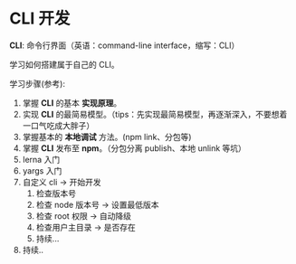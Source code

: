 # CLI 开发

**CLI**: 命令行界面（英语：command-line interface，缩写：CLI）

学习如何搭建属于自己的 CLI。

学习步骤(参考):

1. 掌握 **CLI** 的基本 **实现原理**。
2. 实现 **CLI** 的最简易模型。（tips：先实现最简易模型，再逐渐深入，不要想着一口气吃成大胖子）
3. 掌握基本的 **本地调试** 方法。(npm link、分包等)
4. 掌握 **CLI** 发布至 **npm**。（分包分离 publish、本地 unlink 等坑）
5. lerna 入门
6. yargs 入门
7. 自定义 cli -> 开始开发
   1. 检查版本号
   2. 检查 node 版本号 -> 设置最低版本
   3. 检查 root 权限 -> 自动降级
   4. 检查用户主目录 -> 是否存在
   5. 持续...
8. 持续..
